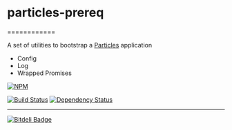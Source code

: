 

# particles-prereq
============

A set of utilities to bootstrap a [Particles](https://github.com/particles/particles) application

- Config
- Log
- Wrapped Promises

[![NPM](https://nodei.co/npm/particles-prereq.png?downloads=true)](https://nodei.co/npm/particles-prereq/)

[![Build Status](https://travis-ci.org/particles/particles-prereq.png)](https://travis-ci.org/particles/particles-prereq)
[![Dependency Status](https://david-dm.org/particles/particles-prereq.png)](https://david-dm.org/particles/particles-prereq)

-----
[![Bitdeli Badge](https://d2weczhvl823v0.cloudfront.net/particles/particles-prereq/trend.png)](https://bitdeli.com/free "Bitdeli Badge")